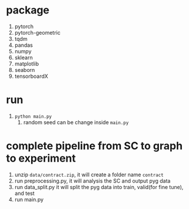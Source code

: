 # package
1. pytorch
2. pytorch-geometric
3. tqdm
4. pandas
5. numpy
6. sklearn
7. matplotlib
8. seaborn
9. tensorboardX

# run
1. `python main.py`
    1. random seed can be change inside `main.py`

# complete pipeline from SC to graph to experiment
1. unzip `data/contract.zip`, it will create a folder name `contract`
2. run preprocessing.py, it will analysis the SC and output pyg data
3. run data_split.py it will split the pyg data into train, valid(for fine tune), and test
4. run main.py 